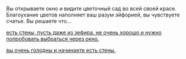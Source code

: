 Вы открываете окно и видите цветочный сад во всей своей красе.
Благоухание цветов наполняет ваш разум эйфорией, вы чувствуете счатье.
Вы решаете что...

[  есть стены, пусть даже из зефира, не очень хорошо и нужно попробовать выбраться через окно.](win-exit.md)

[  вы очень голодны и начинаете есть стены.](../eating-walls/eating-marshmallows.md)